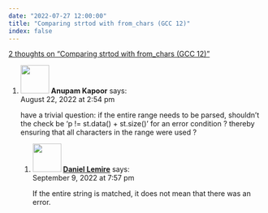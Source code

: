 ```yaml
---
date: "2022-07-27 12:00:00"
title: "Comparing strtod with from_chars (GCC 12)"
index: false
---
```


[2 thoughts on &ldquo;Comparing strtod with from_chars (GCC 12)&rdquo;](/lemire/blog/2022/07-27-comparing-strtod-with-from_chars-gcc-12)

<ol class="comment-list">
<li id="comment-643751" class="comment even thread-even depth-1 parent">
<div class="comment-author vcard">
<img alt src="https://secure.gravatar.com/avatar/5522149b2f3ae587f43dac4b027e518a?s=56&#038;d=mm&#038;r=g" srcset="https://secure.gravatar.com/avatar/5522149b2f3ae587f43dac4b027e518a?s=112&#038;d=mm&#038;r=g 2x" class="avatar avatar-56 photo" height="56" width="56" decoding="async" /> <b class="fn">Anupam Kapoor</b> <span class="says">says:</span> </div>
<div class="comment-metadata"><time datetime="2022-08-22T14:54:45+00:00">August 22, 2022 at 2:54 pm</time></a> </div>
<div class="comment-content">
<p>have a trivial question: if the entire range needs to be parsed, shouldn&rsquo;t the check be &lsquo;p != st.data() + st.size()&rsquo; for an error condition ? thereby ensuring that all characters in the range were used ?</p>
</div>
<ol class="children">
<li id="comment-645422" class="comment byuser comment-author-lemire bypostauthor odd alt depth-2">
<div class="comment-author vcard">
<img alt src="https://secure.gravatar.com/avatar/2ca999bef9535950f5b84281a4dab006?s=56&#038;d=mm&#038;r=g" srcset="https://secure.gravatar.com/avatar/2ca999bef9535950f5b84281a4dab006?s=112&#038;d=mm&#038;r=g 2x" class="avatar avatar-56 photo" height="56" width="56" decoding="async" /> <b class="fn"><a href="https://lemire.me/en/" class="url" rel="ugc">Daniel Lemire</a></b> <span class="says">says:</span> </div>
<div class="comment-metadata"><time datetime="2022-09-09T19:57:02+00:00">September 9, 2022 at 7:57 pm</time></a> </div>
<div class="comment-content">
<p>If the entire string is matched, it does not mean that there was an error.</p>
</div>
</li>
</ol>
</li>
</ol>
